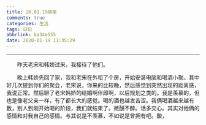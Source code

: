 ```yaml
---
title: 20.01.19随笔
comments: true
categories: 生活
tags: 日记
abbrlink: ba34e555
date: 2020-01-19 11:35:29
---
```


---

&emsp;&emsp;昨天老宋和韩娇过来，我接待了他们。

&emsp;&emsp;晚上韩娇先回了家，我和老宋在外租了个房，开始安装电脑和喝酒小聚。其中好几次提到你们的聚会，老宋说，你来的比较晚，然后感觉到突然出现的距离感，我说正常。然后聊了老宋韩娇的结婚啊伴郎啊，以后规划之类的。我是羡慕的，但也是像老父亲一样，有了都长大的感觉。喝的酒也越发苦涩。我俩喝酒越来越有数，别人到刚开始喝的阶段，我们就结束了。微醺不醉。话多交心。其实对他俩的感情和对我自己的感情。与其说是不羡慕，不如说是曾拥有吧。酸，
